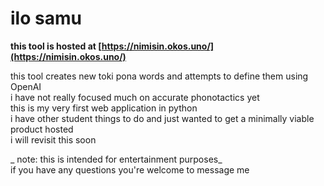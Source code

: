 # ilo samu

**this tool is hosted at [https://nimisin.okos.uno/](https://nimisin.okos.uno/)**

this tool creates new toki pona words and attempts to define them using OpenAI  
i have not really focused much on accurate phonotactics yet  
this is my very first web application in python  
i have other student things to do and just wanted to get a minimally viable product hosted  
i will revisit this soon  

_ note: this is intended for entertainment purposes_  
if you have any questions you're welcome to message me  
